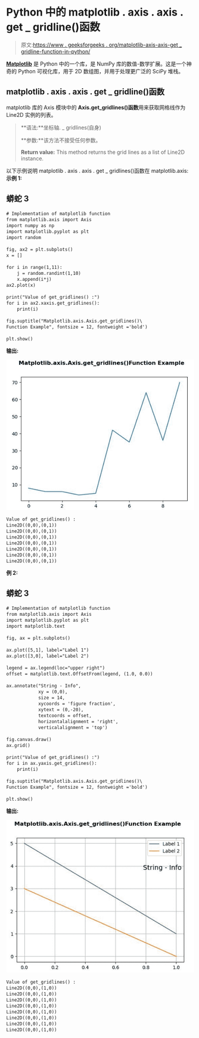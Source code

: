 # Python 中的 matplotlib . axis . axis . get _ gridline()函数

> 原文:[https://www . geeksforgeeks . org/matplotlib-axis-axis-get _ gridline-function-in-python/](https://www.geeksforgeeks.org/matplotlib-axis-axis-get_gridlines-function-in-python/)

[**Matplotlib**](https://www.geeksforgeeks.org/python-introduction-matplotlib/) 是 Python 中的一个库，是 NumPy 库的数值-数学扩展。这是一个神奇的 Python 可视化库，用于 2D 数组图，并用于处理更广泛的 SciPy 堆栈。

## matplotlib . axis . axis . get _ gridline()函数

matplotlib 库的 Axis 模块中的 **Axis.get_gridlines()函数**用来获取网格线作为 Line2D 实例的列表。

> **语法:**坐标轴. _ gridlines(自身)
> 
> **参数:**该方法不接受任何参数。
> 
> **Return value:** This method returns the grid lines as a list of Line2D instance.

以下示例说明 matplotlib . axis . axis . get _ gridlines()函数在 matplotlib.axis:
**示例 1:**

## 蟒蛇 3

```
# Implementation of matplotlib function 
from matplotlib.axis import Axis
import numpy as np
import matplotlib.pyplot as plt
import random

fig, ax2 = plt.subplots()
x = []

for i in range(1,11):
    j = random.randint(1,10)
    x.append(i*j)
ax2.plot(x)

print("Value of get_gridlines() :")
for i in ax2.xaxis.get_gridlines():
    print(i)

fig.suptitle("Matplotlib.axis.Axis.get_gridlines()\
Function Example", fontsize = 12, fontweight ='bold') 

plt.show()
```

**输出:**

![](img/1842d1c136a8b008fef632dbb8192165.png)

```
Value of get_gridlines() :
Line2D((0,0),(0,1))
Line2D((0,0),(0,1))
Line2D((0,0),(0,1))
Line2D((0,0),(0,1))
Line2D((0,0),(0,1))
Line2D((0,0),(0,1))
Line2D((0,0),(0,1))

```

**例 2:**

## 蟒蛇 3

```
# Implementation of matplotlib function 
from matplotlib.axis import Axis  
import matplotlib.pyplot as plt 
import matplotlib.text 

fig, ax = plt.subplots() 

ax.plot([5,1], label="Label 1") 
ax.plot([3,0], label="Label 2") 

legend = ax.legend(loc="upper right") 
offset = matplotlib.text.OffsetFrom(legend, (1.0, 0.0))

ax.annotate("String - Info", 
            xy = (0,0),  
            size = 14, 
            xycoords = 'figure fraction', 
            xytext = (0,-20),  
            textcoords = offset,  
            horizontalalignment = 'right',  
            verticalalignment = 'top') 

fig.canvas.draw() 
ax.grid()

print("Value of get_gridlines() :")
for i in ax.yaxis.get_gridlines():
    print(i)

fig.suptitle("Matplotlib.axis.Axis.get_gridlines()\
Function Example", fontsize = 12, fontweight ='bold') 

plt.show()
```

**输出:**

![](img/e864e09ce63e6e56017af211abb40560.png)

```
Value of get_gridlines() :
Line2D((0,0),(1,0))
Line2D((0,0),(1,0))
Line2D((0,0),(1,0))
Line2D((0,0),(1,0))
Line2D((0,0),(1,0))
Line2D((0,0),(1,0))
Line2D((0,0),(1,0))
Line2D((0,0),(1,0))

```